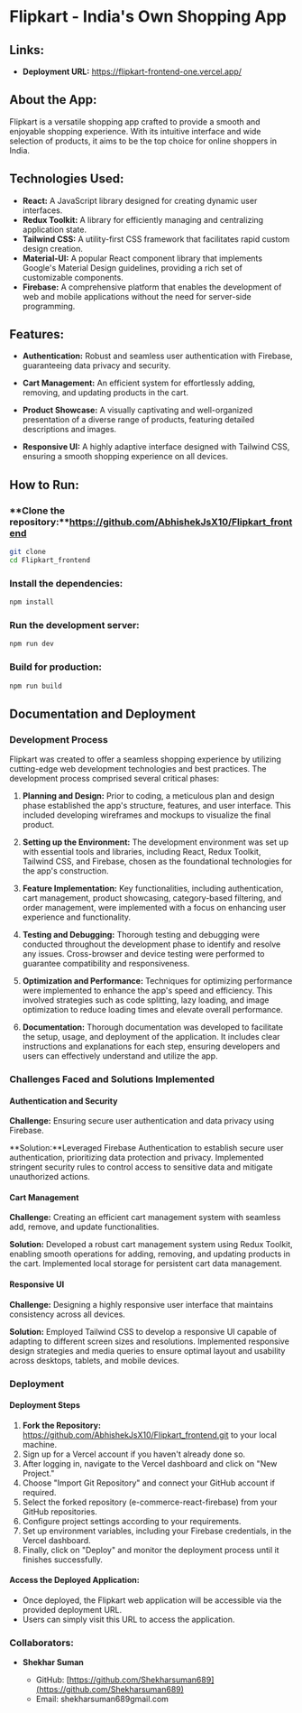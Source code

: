 # Flipkart - India's Own Shopping App

## Links:

- **Deployment URL:** https://flipkart-frontend-one.vercel.app/

## About the App:

Flipkart is a versatile shopping app crafted to provide a smooth and enjoyable shopping experience. With its intuitive interface and wide selection of products, it aims to be the top choice for online shoppers in India.

## Technologies Used:

- **React:** A JavaScript library designed for creating dynamic user interfaces.
- **Redux Toolkit:** A library for efficiently managing and centralizing application state.
- **Tailwind CSS:** A utility-first CSS framework that facilitates rapid custom design creation.
- **Material-UI:** A popular React component library that implements Google's Material Design guidelines, providing a rich set of customizable components.
- **Firebase:** A comprehensive platform that enables the development of web and mobile applications without the need for server-side programming. 

## Features:

- **Authentication:**
 Robust and seamless user authentication with Firebase, guaranteeing data privacy and security.

- **Cart Management:**
  An efficient system for effortlessly adding, removing, and updating products in the cart.

- **Product Showcase:**
  A visually captivating and well-organized presentation of a diverse range of products, featuring detailed descriptions and images.

- **Responsive UI:**
  A highly adaptive interface designed with Tailwind CSS, ensuring a smooth shopping experience on all devices.

## How to Run:

### **Clone the repository:**https://github.com/AbhishekJsX10/Flipkart_frontend

```bash
git clone 
cd Flipkart_frontend
```

### **Install the dependencies:**

```bash
npm install 
```

### **Run the development server:**

```bash
npm run dev
```

### **Build for production:**

```bash
npm run build
```

## Documentation and Deployment

### Development Process

Flipkart was created to offer a seamless shopping experience by utilizing cutting-edge web development technologies and best practices. The development process comprised several critical phases:

1. **Planning and Design:** Prior to coding, a meticulous plan and design phase established the app's structure, features, and user interface. This included developing wireframes and mockups to visualize the final product.

2. **Setting up the Environment:** The development environment was set up with essential tools and libraries, including React, Redux Toolkit, Tailwind CSS, and Firebase, chosen as the foundational technologies for the app's construction. 

3. **Feature Implementation:** Key functionalities, including authentication, cart management, product showcasing, category-based filtering, and order management, were implemented with a focus on enhancing user experience and functionality.

4. **Testing and Debugging:** Thorough testing and debugging were conducted throughout the development phase to identify and resolve any issues. Cross-browser and device testing were performed to guarantee compatibility and responsiveness.

5. **Optimization and Performance:** Techniques for optimizing performance were implemented to enhance the app's speed and efficiency. This involved strategies such as code splitting, lazy loading, and image optimization to reduce loading times and elevate overall performance.

6. **Documentation:** Thorough documentation was developed to facilitate the setup, usage, and deployment of the application. It includes clear instructions and explanations for each step, ensuring developers and users can effectively understand and utilize the app.

### Challenges Faced and Solutions Implemented

#### Authentication and Security

**Challenge:**  Ensuring secure user authentication and data privacy using Firebase.

**Solution:**Leveraged Firebase Authentication to establish secure user authentication, prioritizing data protection and privacy. Implemented stringent security rules to control access to sensitive data and mitigate unauthorized actions.

#### Cart Management

**Challenge:** Creating an efficient cart management system with seamless add, remove, and update functionalities.

**Solution:** Developed a robust cart management system using Redux Toolkit, enabling smooth operations for adding, removing, and updating products in the cart. Implemented local storage for persistent cart data management.

#### Responsive UI

**Challenge:** Designing a highly responsive user interface that maintains consistency across all devices.

**Solution:**  Employed Tailwind CSS to develop a responsive UI capable of adapting to different screen sizes and resolutions. Implemented responsive design strategies and media queries to ensure optimal layout and usability across desktops, tablets, and mobile devices.

### Deployment

#### Deployment Steps

1. **Fork the Repository:** https://github.com/AbhishekJsX10/Flipkart_frontend.git to your local machine.
2. Sign up for a Vercel account if you haven't already done so.
3. After logging in, navigate to the Vercel dashboard and click on "New Project."
4. Choose "Import Git Repository" and connect your GitHub account if required.
5. Select the forked repository (e-commerce-react-firebase) from your GitHub repositories.
6. Configure project settings according to your requirements.
7. Set up environment variables, including your Firebase credentials, in the Vercel dashboard.
8. Finally, click on "Deploy" and monitor the deployment process until it finishes successfully.

#### Access the Deployed Application:

- Once deployed, the Flipkart web application will be accessible via the provided deployment URL.
- Users can simply visit this URL to access the application.

### Collaborators:

- **Shekhar Suman**

  - GitHub: [https://github.com/Shekharsuman689](https://github.com/Shekharsuman689)
  - Email:  shekharsuman689gmail.com
